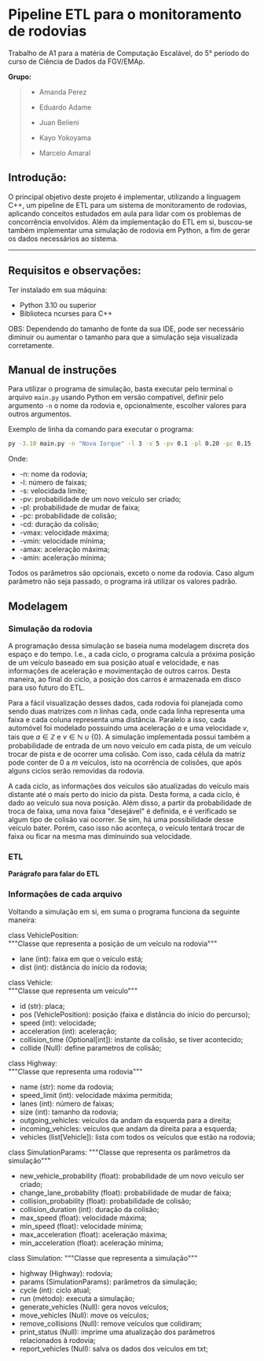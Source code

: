 # Pipeline ETL para o monitoramento de rodovias
Trabalho de A1 para a matéria de Computação Escalável, do 5° período do curso de Ciência de Dados da FGV/EMAp.

**Grupo:** 
> * Amanda Perez
> 
> * Eduardo Adame
> 
> * Juan Belieni
> 
> * Kayo Yokoyama
>
> * Marcelo Amaral

## Introdução:
O principal objetivo deste projeto é implementar, utilizando a linguagem C++, um pipeline de ETL para um sistema
de monitoramento de rodovias, aplicando conceitos estudados em aula para lidar com os problemas de concorrência envolvidos.
Além da implementação do ETL em si, buscou-se também implementar uma simulação de rodovia em Python, a fim de gerar os dados
necessários ao sistema.

---

## Requisitos e observações:
Ter instalado em sua máquina:  
- Python 3.10 ou superior
- Biblioteca ncurses para C++
  
OBS: Dependendo do tamanho de fonte da sua IDE, pode ser necessário diminuir ou aumentar o tamanho para que a simulação seja visualizada corretamente.

## Manual de instruções
Para utilizar o programa de simulação, basta executar pelo terminal o arquivo ```main.py``` usando Python em versão compatível, definir pelo argumento ```-n``` o nome da rodovia e, opcionalmente, escolher valores para outros argumentos.

Exemplo de linha da comando para executar o programa:  
```bash
py -3.10 main.py -n "Nova Iorque" -l 3 -s 5 -pv 0.1 -pl 0.20 -pc 0.15
```
Onde:
- -n: nome da rodovia;
- -l: número de faixas;
- -s: velocidada limite;
- -pv: probabilidade de um novo veículo ser criado;
- -pl: probabilidade de mudar de faixa;
- -pc: probabilidade de colisão;
- -cd: duração da colisão;
- -vmax: velocidade máxima;
- -vmin: velocidade mínima;
- -amax: aceleração máxima;
- -amin: aceleração mínima;
  
Todos os parâmetros são opcionais, exceto o nome da rodovia. Caso algum parâmetro não seja passado, o programa irá utilizar os valores padrão.

## Modelagem

### Simulação da rodovia

A programação dessa simulação se baseia numa modelagem discreta dos espaço e do tempo. I.e., a cada ciclo, o programa calcula a próxima posição de um veículo baseado em sua posição atual e velocidade, e nas informações de aceleração e movimentação de outros carros. Desta maneira, ao final do ciclo, a posição dos carros é armazenada em disco para uso futuro do ETL.  
  
Para a fácil visualização desses dados, cada rodovia foi planejada como sendo duas matrizes com $n$ linhas cada, onde cada linha representa uma faixa e cada coluna representa uma distância. Paralelo a isso, cada automóvel foi modelado possuindo uma aceleração $a$ e uma velocidade $v$, tais que $a\in \mathbb{Z}$ e $v\in \mathbb{N}\cup \lbrace 0 \rbrace$. A simulação implementada possui também a probabilidade de entrada de um novo veículo em cada pista, de um veículo trocar de pista e de ocorrer uma colisão. Com isso, cada célula da matriz pode conter de $0$ a $m$ veículos, isto na ocorrência de colisões, que após alguns ciclos serão removidas da rodovia.  
  
A cada ciclo, as informações dos veículos são atualizadas do veículo mais distante até o mais perto do início da pista. Desta forma, a cada ciclo, é dado ao veículo sua nova posição. Além disso, a partir da probabilidade de troca de faixa, uma nova faixa "desejável" é definida, e é verificado se algum tipo de colisão vai ocorrer. Se sim, há uma possibilidade desse veículo bater. Porém, caso isso não aconteça, o veículo tentará trocar de faixa ou ficar na mesma mas diminuindo sua velocidade.

### ETL

**Parágrafo para falar do ETL**    
  
### Informações de cada arquivo 
Voltando a simulação em si, em suma o programa funciona da seguinte maneira:  
  
class VehiclePosition:  
"""Classe que representa a posição de um veículo na rodovia"""  

- lane (int): faixa em que o veículo está;
- dist (int): distância do início da rodovia;

class Vehicle:  
"""Classe que representa um veículo"""  

- id (str): placa;  
- pos (VehiclePosition): posição (faixa e distância do início do percurso);  
- speed (int): velocidade;  
- acceleration (int): aceleração;  
- collision_time (Optional[int]): instante da colisão, se tiver acontecido;  
- collide (Null): define parametros de colisão;  
  

class Highway:  
"""Classe que representa uma rodovia"""  

- name (str): nome da rodovia;
- speed_limit (int): velocidade máxima permitida;  
- lanes (int): número de faixas;  
- size (int): tamanho da rodovia;  
- outgoing_vehicles: veículos da andam da esquerda para a direita;  
- incoming_vehicles: veículos que andam da direita para a esquerda;  
- vehicles (list[Vehicle]): lista com todos os veículos que estão na rodovia;  
  
  
class SimulationParams:
"""Classe que representa os parâmetros da simulação"""  

- new_vehicle_probability (float): probabilidade de um novo veículo ser criado;  
- change_lane_probability (float): probabilidade de mudar de faixa;  
- collision_probability (float): probabilidade de colisão;  
- collision_duration (int): duração da colisão;  
- max_speed (float): velocidade máxima;  
- min_speed (float): velocidade mínima;  
- max_acceleration (float): aceleração máxima;  
- min_acceleration (float): aceleração mínima;  
  

class Simulation:
"""Classe que representa a simulação"""  

- highway (Highway): rodovia;
- params (SimulationParams): parâmetros da simulação;
- cycle (int): ciclo atual;
- run (método): executa a simulação;
- generate_vehicles (Null): gera novos veículos;
- move_vehicles (Null): move os veículos;
- remove_collisions (Null): remove veículos que colidiram;
- print_status (Null): imprime uma atualização dos parâmetros relacionados à rodovia;
- report_vehicles (Null): salva os dados dos veículos em txt;

